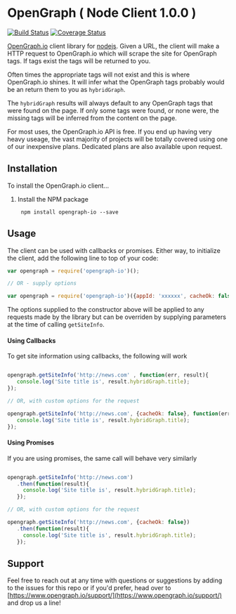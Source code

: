 # OpenGraph ( Node Client 1.0.0 )

[![Build Status](https://travis-ci.org/primeobsession/opengraph-io.svg?branch=master)](https://travis-ci.org/primeobsession/opengraph-io)
[![Coverage Status](https://coveralls.io/repos/github/primeobsession/opengraph-io/badge.svg)](https://coveralls.io/github/primeobsession/opengraph-io)

[OpenGraph.io](https://www.opengraph.io/) client library for [nodejs](http://nodejs.org/).   Given a URL, the client 
will make a HTTP request to OpenGraph.io which will scrape the site for OpenGraph tags.  If tags exist the tags will
be returned to you.  

Often times the appropriate tags will not exist and this is where OpenGraph.io shines.  It will
infer what the OpenGraph tags probably would be an return them to you as ```hybridGraph```.  

The ```hybridGraph``` results will always default to any OpenGraph tags that were found on the page.  If only some tags
were found, or none were, the missing tags will be inferred from the content on the page. 

For most uses, the OpenGraph.io API is free.  If you end up having very heavy useage, the vast majority of projects will
be totally covered using one of our inexpensive plans.  Dedicated plans are also available upon request.

## Installation

To install the OpenGraph.io client...

1. Install the NPM package

        npm install opengraph-io --save
        

## Usage

The client can be used with callbacks or promises.  Either way, to initialize the client, add the following line to top
of your code:

```js
var opengraph = require('opengraph-io')();

// OR - supply options

var opengraph = require('opengraph-io')({appId: 'xxxxxx', cacheOk: false});

```

The options supplied to the constructor above will be applied to any requests made by the library but can be overriden 
by supplying parameters at the time of calling ``getSiteInfo``.
        
#### Using Callbacks
To get site information using callbacks, the following will work

```js

opengraph.getSiteInfo('http://news.com' , function(err, result){
   console.log('Site title is', result.hybridGraph.title);
});

// OR, with custom options for the request

opengraph.getSiteInfo('http://news.com', {cacheOk: false}, function(err, result){
   console.log('Site title is', result.hybridGraph.title);
});

```

#### Using Promises
If you are using promises, the same call will behave very similarly
 
 ```js

opengraph.getSiteInfo('http://news.com')
    .then(function(result){
      console.log('Site title is', result.hybridGraph.title);
    });

// OR, with custom options for the request

opengraph.getSiteInfo('http://news.com', {cacheOk: false})
    .then(function(result){
      console.log('Site title is', result.hybridGraph.title);
    });

```

## Support

Feel free to reach out at any time with questions or suggestions by adding to the issues for this repo or if you'd 
prefer, head over to [https://www.opengraph.io/support/](https://www.opengraph.io/support/) and drop us a line!
